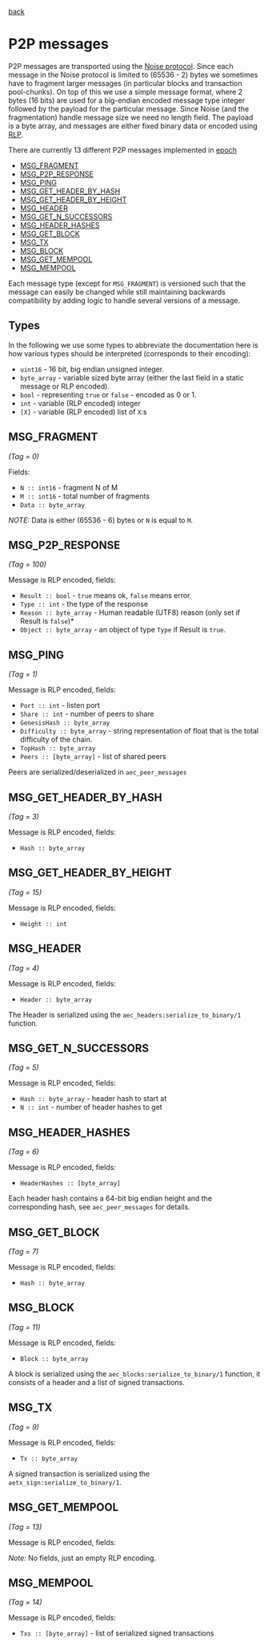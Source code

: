 [back](../SYNC.md)

# P2P messages

P2P messages are transported using the [Noise
protocol](https://noiseprotocol.org/). Since each message in the Noise protocol
is limited to (65536 - 2) bytes we sometimes have to fragment larger messages
(in particular blocks and transaction pool-chunks). On top of this we use a
simple message format, where 2 bytes (16 bits) are used for a big-endian
encoded message type integer followed by the payload for the particular
message. Since Noise (and the fragmentation) handle message size we need no
length field. The payload is a byte array, and messages are either fixed binary
data or encoded using [RLP](https://github.com/ethereum/wiki/wiki/RLP).

There are currently 13 different P2P messages implemented in
[epoch](https://github.com/aeternity/epoch/blob/master/apps/aecore/src/aec_peer_messages.erl)
  - [MSG_FRAGMENT](#msg_fragment)
  - [MSG_P2P_RESPONSE](#msg_p2p_response)
  - [MSG_PING](#msg_ping)
  - [MSG_GET_HEADER_BY_HASH](#msg_get_header_by_hash)
  - [MSG_GET_HEADER_BY_HEIGHT](#msg_get_header_by_height)
  - [MSG_HEADER](#msg_header)
  - [MSG_GET_N_SUCCESSORS](#msg_get_n_successors)
  - [MSG_HEADER_HASHES](#msg_header_hashes)
  - [MSG_GET_BLOCK](#msg_get_block)
  - [MSG_TX](#msg_tx)
  - [MSG_BLOCK](#msg_block)
  - [MSG_GET_MEMPOOL](#msg_get_mempool)
  - [MSG_MEMPOOL](#msg_mempool)

Each message type (except for `MSG_FRAGMENT`) is versioned such that the
message can easily be changed while still maintaining backwards compatibility
by adding logic to handle several versions of a message.

## Types

In the following we use some types to abbreviate the documentation here is how
various types should be interpreted (corresponds to their encoding):

  - `uint16` - 16 bit, big endian unsigned integer.
  - `byte_array` - variable sized byte array (either the last field in a
    static message or RLP encoded).
  - `bool` - representing `true` or `false` - encoded as 0 or 1.
  - `int` - variable (RLP encoded) integer
  - `[X]` - variable (RLP encoded) list of `X`:s


## MSG_FRAGMENT
*(Tag = 0)*

Fields:
  - `N :: int16` - fragment N of M
  - `M :: int16` - total number of fragments
  - `Data :: byte_array`

*NOTE:* Data is either (65536 - 6) bytes or `N` is equal to `M`.

## MSG_P2P_RESPONSE
*(Tag = 100)*

Message is RLP encoded, fields:
  - `Result :: bool` - `true` means ok, `false` means error.
  - `Type :: int` - the type of the response
  - `Reason :: byte_array` - Human readable (UTF8) reason (only set
    if Result is `false`)*
  - `Object :: byte_array` - an object of type `Type` if Result is
    `true`.

## MSG_PING
*(Tag = 1)*

Message is RLP encoded, fields:
  - `Port :: int` - listen port
  - `Share :: int` - number of peers to share
  - `GenesisHash :: byte_array`
  - `Difficulty :: byte_array` - string representation of float that
    is the total difficulty of the chain.
  - `TopHash :: byte_array`
  - `Peers :: [byte_array]` - list of shared peers

Peers are serialized/deserialized in `aec_peer_messages`

## MSG_GET_HEADER_BY_HASH
*(Tag = 3)*

Message is RLP encoded, fields:
  - `Hash :: byte_array`

## MSG_GET_HEADER_BY_HEIGHT
*(Tag = 15)*

Message is RLP encoded, fields:
  - `Height :: int`

## MSG_HEADER
*(Tag = 4)*

Message is RLP encoded, fields:
  - `Header :: byte_array`

The Header is serialized using the
`aec_headers:serialize_to_binary/1` function.

## MSG_GET_N_SUCCESSORS
*(Tag = 5)*

Message is RLP encoded, fields:
  - `Hash :: byte_array` - header hash to start at
  - `N :: int` - number of header hashes to get

## MSG_HEADER_HASHES
*(Tag = 6)*

Message is RLP encoded, fields:
  - `HeaderHashes :: [byte_array]`

Each header hash contains a 64-bit big endian height and the corresponding
hash, see `aec_peer_messages` for details.

## MSG_GET_BLOCK
*(Tag = 7)*

Message is RLP encoded, fields:
  - `Hash :: byte_array`

## MSG_BLOCK
*(Tag = 11)*

Message is RLP encoded, fields:
  - `Block :: byte_array`

A block is serialized using the `aec_blocks:serialize_to_binary/1` function, it
consists of a header and a list of signed transactions.

## MSG_TX
*(Tag = 9)*

Message is RLP encoded, fields:
  - `Tx :: byte_array`

A signed transaction is serialized using the `aetx_sign:serialize_to_binary/1`.

## MSG_GET_MEMPOOL
*(Tag = 13)*

Message is RLP encoded, fields:

*Note:* No fields, just an empty RLP encoding.

## MSG_MEMPOOL
*(Tag = 14)*

Message is RLP encoded, fields:
  - `Txs :: [byte_array]` - list of serialized signed transactions


